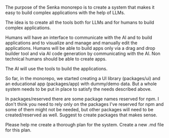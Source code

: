 The purpose of the Senka monorepo is to create a system that makes it easy to build complex applications with the help of LLMs.

The idea is to create all the tools both for LLMs and for humans to build complex applications.

Humans will have an interface to communicate with the AI and to build applications and to visualize and manage and manually edit the applications. Humans will be able to build apps only via a drag and drop builder tool and via AI code generation by communicating with the AI. Non technical humans should be able to create apps.

The AI will use the tools to build the applications.

So far, in the monorepo, we started creating a UI library (packages/ui) and an educational app (packages/app) with dummy/demo data.
But a whole system needs to be put in place to satisfy the needs described above.

In packages/reserved there are some package names reserved for npm. I don't think you need to rely only on the packages I've reserved for npm and some of them might not be needed, but other packages will need to be created/reserved as well. Suggest to create packages that makes sense.

Please help me create a thorough plan for the system. Create a new .md file for this plan.
